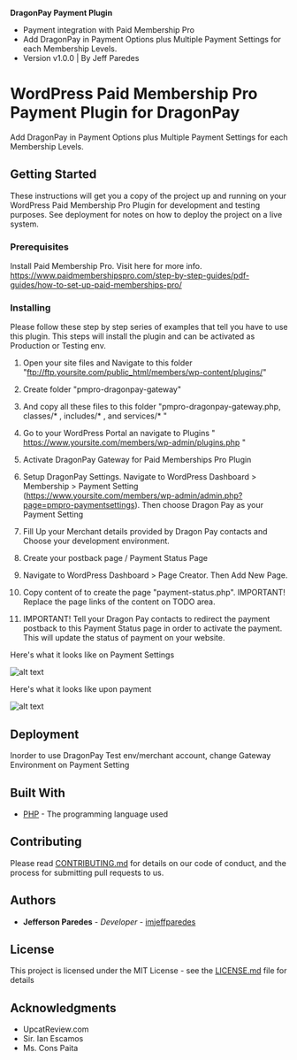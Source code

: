 **DragonPay Payment Plugin** 

* Payment integration with Paid Membership Pro
* Add DragonPay in Payment Options plus Multiple Payment Settings for each Membership Levels.
* Version v1.0.0 | By Jeff Paredes

# WordPress Paid Membership Pro Payment Plugin for DragonPay

Add DragonPay in Payment Options plus Multiple Payment Settings for each Membership Levels.

## Getting Started

These instructions will get you a copy of the project up and running on your WordPress Paid Membership Pro Plugin for development and testing purposes. See deployment for notes on how to deploy the project on a live system.

### Prerequisites

Install Paid Membership Pro. Visit here for more info. https://www.paidmembershipspro.com/step-by-step-guides/pdf-guides/how-to-set-up-paid-memberships-pro/


### Installing

Please follow these step by step series of examples that tell you have to use this plugin.
This steps will install the plugin and can be activated as Production or Testing env.

1. Open your site files and Navigate to this folder "ftp://ftp.yoursite.com/public_html/members/wp-content/plugins/"

2. Create folder  "pmpro-dragonpay-gateway"

3. And copy all these files to this folder "pmpro-dragonpay-gateway.php, classes/* , includes/* , and services/* "

4. Go to your WordPress Portal an navigate to Plugins " https://www.yoursite.com/members/wp-admin/plugins.php "

5. Activate DragonPay Gateway for Paid Memberships Pro Plugin

6. Setup DragonPay Settings. Navigate to WordPress Dashboard > Membership > Payment Setting (https://www.yoursite.com/members/wp-admin/admin.php?page=pmpro-paymentsettings). Then choose Dragon Pay as your Payment Setting

7. Fill Up your Merchant details provided by Dragon Pay contacts and Choose your development environment.

8. Create your postback page / Payment Status Page

9. Navigate to  WordPress Dashboard > Page Creator. Then Add New Page.

10. Copy content of to create the page "payment-status.php". IMPORTANT! Replace the page links of the content on TODO area.

11. IMPORTANT! Tell your Dragon Pay contacts to redirect the payment postback to this Payment Status page in order to activate the payment. This will update the status of payment on your website.

Here's what it looks like on Payment Settings

![alt text](https://raw.githubusercontent.com/imjeffparedes/pmpro-dragonpay-gateway/images/payment-settings.png)

Here's what it looks like upon payment

![alt text](https://raw.githubusercontent.com/imjeffparedes/pmpro-dragonpay-gateway/images/payment-demo.png)

## Deployment

Inorder to use DragonPay Test env/merchant account, change Gateway Environment on Payment Setting

## Built With

* [PHP](http://php.net/manual/en/intro-whatis.php) - The programming language used

## Contributing

Please read [CONTRIBUTING.md](https://gist.github.com/PurpleBooth/b24679402957c63ec426) for details on our code of conduct, and the process for submitting pull requests to us.

## Authors

* **Jefferson Paredes** - *Developer* - [imjeffparedes](https://github.com/imjeffparedes/)

## License

This project is licensed under the MIT License - see the [LICENSE.md](LICENSE.md) file for details

## Acknowledgments

* UpcatReview.com
* Sir. Ian Escamos
* Ms. Cons Paita